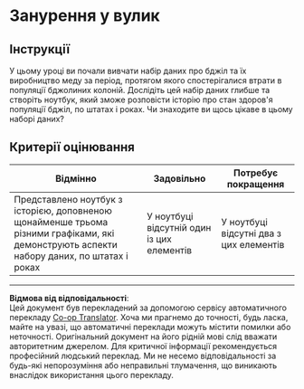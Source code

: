 <!--
CO_OP_TRANSLATOR_METADATA:
{
  "original_hash": "680419753c086eef51be86607c623945",
  "translation_date": "2025-08-30T19:13:49+00:00",
  "source_file": "3-Data-Visualization/12-visualization-relationships/assignment.md",
  "language_code": "uk"
}
-->
# Занурення у вулик

## Інструкції

У цьому уроці ви почали вивчати набір даних про бджіл та їх виробництво меду за період, протягом якого спостерігалися втрати в популяції бджолиних колоній. Дослідіть цей набір даних глибше та створіть ноутбук, який зможе розповісти історію про стан здоров'я популяції бджіл, по штатах і роках. Чи знаходите ви щось цікаве в цьому наборі даних?

## Критерії оцінювання

| Відмінно                                                                                                                                                 | Задовільно                              | Потребує покращення                       |
| ------------------------------------------------------------------------------------------------------------------------------------------------------- | ---------------------------------------- | ---------------------------------------- |
| Представлено ноутбук з історією, доповненою щонайменше трьома різними графіками, які демонструють аспекти набору даних, по штатах і роках                 | У ноутбуці відсутній один із цих елементів | У ноутбуці відсутні два з цих елементів  |

---

**Відмова від відповідальності**:  
Цей документ був перекладений за допомогою сервісу автоматичного перекладу [Co-op Translator](https://github.com/Azure/co-op-translator). Хоча ми прагнемо до точності, будь ласка, майте на увазі, що автоматичні переклади можуть містити помилки або неточності. Оригінальний документ на його рідній мові слід вважати авторитетним джерелом. Для критичної інформації рекомендується професійний людський переклад. Ми не несемо відповідальності за будь-які непорозуміння або неправильні тлумачення, що виникають внаслідок використання цього перекладу.